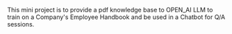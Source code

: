 This mini project is to provide a pdf knowledge base to OPEN_AI LLM to train on a Company's Employee Handbook and be used in a Chatbot for Q/A sessions.
